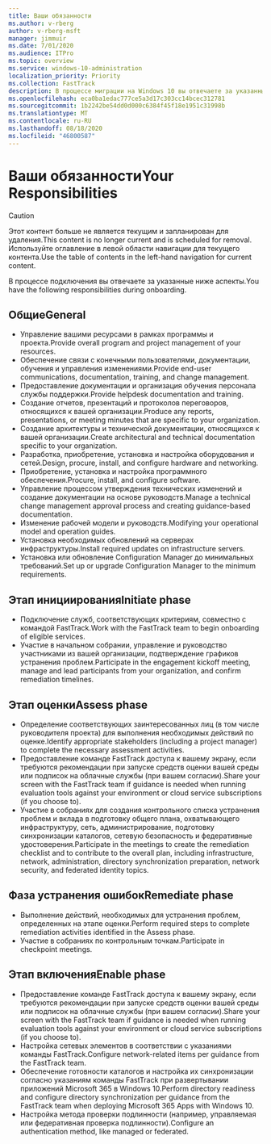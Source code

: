 ```yaml
---
title: Ваши обязанности
ms.author: v-rberg
author: v-rberg-msft
manager: jimmuir
ms.date: 7/01/2020
ms.audience: ITPro
ms.topic: overview
ms.service: windows-10-administration
localization_priority: Priority
ms.collection: FastTrack
description: В процессе миграции на Windows 10 вы отвечаете за указанные ниже аспекты.
ms.openlocfilehash: eca0ba1edac777ce5a3d17c303cc14bcec312781
ms.sourcegitcommit: 1b2242be54dd0d000c6384f45f18e1951c31998b
ms.translationtype: MT
ms.contentlocale: ru-RU
ms.lasthandoff: 08/18/2020
ms.locfileid: "46800587"
---
```

# <a name="your-responsibilities"></a><span data-ttu-id="36a4c-103">Ваши обязанности</span><span class="sxs-lookup"><span data-stu-id="36a4c-103">Your Responsibilities</span></span>
> [!CAUTION]
> <span data-ttu-id="36a4c-104">Этот контент больше не является текущим и запланирован для удаления.</span><span class="sxs-lookup"><span data-stu-id="36a4c-104">This content is no longer current and is scheduled for removal.</span></span> <span data-ttu-id="36a4c-105">Используйте оглавление в левой области навигации для текущего контента.</span><span class="sxs-lookup"><span data-stu-id="36a4c-105">Use the table of contents in the left-hand navigation for current content.</span></span>

<span data-ttu-id="36a4c-106">В процессе подключения вы отвечаете за указанные ниже аспекты.</span><span class="sxs-lookup"><span data-stu-id="36a4c-106">You have the following responsibilities during onboarding.</span></span>

## <a name="general"></a><span data-ttu-id="36a4c-107">Общие</span><span class="sxs-lookup"><span data-stu-id="36a4c-107">General</span></span>

- <span data-ttu-id="36a4c-108">Управление вашими ресурсами в рамках программы и проекта.</span><span class="sxs-lookup"><span data-stu-id="36a4c-108">Provide overall program and project management of your resources.</span></span>
- <span data-ttu-id="36a4c-109">Обеспечение связи с конечными пользователями, документации, обучения и управления изменениями.</span><span class="sxs-lookup"><span data-stu-id="36a4c-109">Provide end-user communications, documentation, training, and change management.</span></span>
- <span data-ttu-id="36a4c-110">Предоставление документации и организация обучения персонала службы поддержки.</span><span class="sxs-lookup"><span data-stu-id="36a4c-110">Provide helpdesk documentation and training.</span></span>
- <span data-ttu-id="36a4c-111">Создание отчетов, презентаций и протоколов переговоров, относящихся к вашей организации.</span><span class="sxs-lookup"><span data-stu-id="36a4c-111">Produce any reports, presentations, or meeting minutes that are specific to your organization.</span></span>
- <span data-ttu-id="36a4c-112">Создание архитектуры и технической документации, относящихся к вашей организации.</span><span class="sxs-lookup"><span data-stu-id="36a4c-112">Create architectural and technical documentation specific to your organization.</span></span>
- <span data-ttu-id="36a4c-113">Разработка, приобретение, установка и настройка оборудования и сетей.</span><span class="sxs-lookup"><span data-stu-id="36a4c-113">Design, procure, install, and configure hardware and networking.</span></span>
- <span data-ttu-id="36a4c-114">Приобретение, установка и настройка программного обеспечения.</span><span class="sxs-lookup"><span data-stu-id="36a4c-114">Procure, install, and configure software.</span></span>
- <span data-ttu-id="36a4c-115">Управление процессом утверждения технических изменений и создание документации на основе руководств.</span><span class="sxs-lookup"><span data-stu-id="36a4c-115">Manage a technical change management approval process and creating guidance-based documentation.</span></span>
- <span data-ttu-id="36a4c-116">Изменение рабочей модели и руководств.</span><span class="sxs-lookup"><span data-stu-id="36a4c-116">Modifying your operational model and operation guides.</span></span>
- <span data-ttu-id="36a4c-117">Установка необходимых обновлений на серверах инфраструктуры.</span><span class="sxs-lookup"><span data-stu-id="36a4c-117">Install required updates on infrastructure servers.</span></span>
- <span data-ttu-id="36a4c-118">Установка или обновление Configuration Manager до минимальных требований.</span><span class="sxs-lookup"><span data-stu-id="36a4c-118">Set up or upgrade Configuration Manager to the minimum requirements.</span></span>

## <a name="initiate-phase"></a><span data-ttu-id="36a4c-119">Этап инициирования</span><span class="sxs-lookup"><span data-stu-id="36a4c-119">Initiate phase</span></span>

- <span data-ttu-id="36a4c-120">Подключение служб, соответствующих критериям, совместно с командой FastTrack.</span><span class="sxs-lookup"><span data-stu-id="36a4c-120">Work with the FastTrack team to begin onboarding of eligible services.</span></span>
- <span data-ttu-id="36a4c-121">Участие в начальном собрании, управление и руководство участниками из вашей организации, подтверждение графиков устранения проблем.</span><span class="sxs-lookup"><span data-stu-id="36a4c-121">Participate in the engagement kickoff meeting, manage and lead participants from your organization, and confirm remediation timelines.</span></span>

## <a name="assess-phase"></a><span data-ttu-id="36a4c-122">Этап оценки</span><span class="sxs-lookup"><span data-stu-id="36a4c-122">Assess phase</span></span>

- <span data-ttu-id="36a4c-123">Определение соответствующих заинтересованных лиц (в том числе руководителя проекта) для выполнения необходимых действий по оценке.</span><span class="sxs-lookup"><span data-stu-id="36a4c-123">Identify appropriate stakeholders (including a project manager) to complete the necessary assessment activities.</span></span>
- <span data-ttu-id="36a4c-124">Предоставление команде FastTrack доступа к вашему экрану, если требуются рекомендации при запуске средств оценки вашей среды или подписок на облачные службы (при вашем согласии).</span><span class="sxs-lookup"><span data-stu-id="36a4c-124">Share your screen with the FastTrack team if guidance is needed when running evaluation tools against your environment or cloud service subscriptions (if you choose to).</span></span>
- <span data-ttu-id="36a4c-125">Участие в собраниях для создания контрольного списка устранения проблем и вклада в подготовку общего плана, охватывающего инфраструктуру, сеть, администрирование, подготовку синхронизации каталогов, сетевую безопасность и федеративные удостоверения.</span><span class="sxs-lookup"><span data-stu-id="36a4c-125">Participate in the meetings to create the remediation checklist and to contribute to the overall plan, including infrastructure, network, administration, directory synchronization preparation, network security, and federated identity topics.</span></span>

## <a name="remediate-phase"></a><span data-ttu-id="36a4c-126">Фаза устранения ошибок</span><span class="sxs-lookup"><span data-stu-id="36a4c-126">Remediate phase</span></span>

- <span data-ttu-id="36a4c-127">Выполнение действий, необходимых для устранения проблем, определенных на этапе оценки.</span><span class="sxs-lookup"><span data-stu-id="36a4c-127">Perform required steps to complete remediation activities identified in the Assess phase.</span></span>
- <span data-ttu-id="36a4c-128">Участие в собраниях по контрольным точкам.</span><span class="sxs-lookup"><span data-stu-id="36a4c-128">Participate in checkpoint meetings.</span></span>

## <a name="enable-phase"></a><span data-ttu-id="36a4c-129">Этап включения</span><span class="sxs-lookup"><span data-stu-id="36a4c-129">Enable phase</span></span>

- <span data-ttu-id="36a4c-130">Предоставление команде FastTrack доступа к вашему экрану, если требуются рекомендации при запуске средств оценки вашей среды или подписок на облачные службы (при вашем согласии).</span><span class="sxs-lookup"><span data-stu-id="36a4c-130">Share your screen with the FastTrack team if guidance is needed when running evaluation tools against your environment or cloud service subscriptions (if you choose to).</span></span>
- <span data-ttu-id="36a4c-131">Настройка сетевых элементов в соответствии с указаниями команды FastTrack.</span><span class="sxs-lookup"><span data-stu-id="36a4c-131">Configure network-related items per guidance from the FastTrack team.</span></span>
- <span data-ttu-id="36a4c-132">Обеспечение готовности каталогов и настройка их синхронизации согласно указаниям команды FastTrack при развертывании приложений Microsoft 365 в Windows 10.</span><span class="sxs-lookup"><span data-stu-id="36a4c-132">Perform directory readiness and configure directory synchronization per guidance from the FastTrack team when deploying Microsoft 365 Apps with Windows 10.</span></span>
- <span data-ttu-id="36a4c-133">Настройка метода проверки подлинности (например, управляемая или федеративная проверка подлинности).</span><span class="sxs-lookup"><span data-stu-id="36a4c-133">Configure an authentication method, like managed or federated.</span></span>


